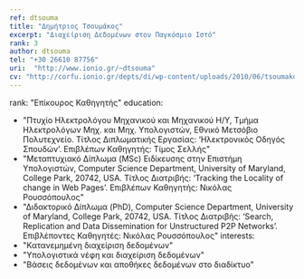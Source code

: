 ```yaml
---
ref: dtsouma
title: "Δημήτριος Τσουμάκος"
excerpt: "Διαχείριση Δεδομένων στον Παγκόσμιο Ιστό"
rank: 3
author: dtsouma
tel: "+30 26610 87756"
uri:  "http://www.ionio.gr/~dtsouma"
cv: "http://corfu.ionio.gr/depts/di/wp-content/uploads/2010/06/tsoumakos_cv_gr_2011.pdf"
---
```


rank: "Επίκουρος Καθηγητής"
education:
  - "Πτυχίο Ηλεκτρολόγου Μηχανικού και Μηχανικού Η/Υ, Τμήμα Ηλεκτρολόγων Μηχ. και Μηχ. Υπολογιστών,  Εθνικό Μετσόβιο Πολυτεχνείο. Τίτλος Διπλωματικής Εργασίας: ‘Ηλεκτρονικός Οδηγός Σπουδών’. Επιβλέπων Καθηγητής: Τίμος Σελλής"
  - "Mεταπτυχιακό Δίπλωμα (MSc) Ειδίκευσης στην Επιστήμη Υπολογιστών, Computer Science Department, University of Maryland, College Park, 20742, USA. Τίτλος Διατριβής: ‘Tracking the Locality of change in Web Pages’. Επιβλέπων Καθηγητής: Νικόλας Ρουσσόπουλος"
  - "Διδακτορικό Δίπλωμα  (PhD), Computer Science Department, University of Maryland, College Park, 20742, USA. Τίτλος Διατριβής: ‘Search, Replication and Data Dissemination for Unstructured P2P Networks’. Επιβλέποντες Καθηγητές: Νικόλας Ρουσσόπουλος"
interests:
  - "Κατανεμημένη διαχείριση δεδομένων"
  - "Υπολογιστικά νέφη και διαχείριση δεδομένων"
  - "Βάσεις δεδομένων και αποθήκες δεδομένων στο διαδίκτυο"
